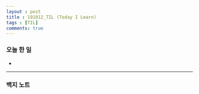 ```yaml
---
layout : post
title : 191012_TIL (Today I Learn)
tags : [TIL]
comments: true
---
```

### 오늘 한 일
- 

---
### 백지 노트
